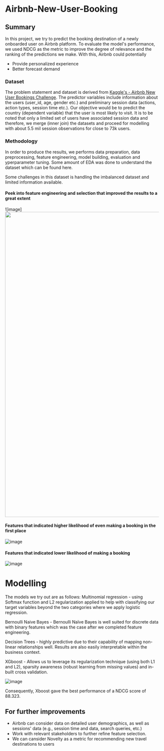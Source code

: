 # Airbnb-New-User-Booking

## Summary

In this project, we try to predict the booking destination of a newly onboarded user on Airbnb platform. To evaluate the model's performance, we used NDCG as the metric to improve the degree of relevance and the ranking of the predictions we make. 
With this, Airbnb could potentially 
- Provide personalized experience
- Better forecast demand

### Dataset 

The problem statement and dataset is derived from [Kaggle's - Airbnb New User Bookings Challenge](https://www.kaggle.com/competitions/airbnb-recruiting-new-user-bookings). 
The predictor variables include information about the users (user_id, age, gender etc.) and preliminary session data (actions, action types, session time etc.). 
Our objective would be to predict the country (dependent variable) that the user is most likely to visit.
It is to be noted that only a limited set of users have associated session data and therefore, we merge (inner join) the datasets and proceed for modelling with about 5.5 mil session observations for close to 73k users. 

### Methodology 

In order to produce the results, we performs data preparation, data preprocessing, feature engineering, model building, evaluation and yperparameter tuning.
Some amount of EDA was done to understand the dataset which can be found here. 

Some challenges in this dataset is handling the imbalanced dataset and limited information available.

#### Peek into feature engineering and selection that improved the results to a great extent
![image]<img src = https://user-images.githubusercontent.com/42509638/203994464-830d6531-a790-498d-b73c-1dd2cab48c7e.png width = 1000>

#### Features that indicated higher likelihood of even making a booking in the first place 
![image](https://user-images.githubusercontent.com/42509638/203994541-a5cf65c2-d3a6-4b57-ba3e-d23c0262557c.png)

#### Features that indicated lower likelihood of making a booking
![image](https://user-images.githubusercontent.com/42509638/203994591-cb4179bc-a2bc-4f9d-ab07-66f59ba56042.png)


# Modelling

The models we try out are as follows:
Multinomial regression - using Softmax function and L2 regularization applied to help with classifying our target variables beyond the two categories where we apply logistic regression.

Bernoulli Naive Bayes - Bernoulli Naïve Bayes is well suited for discrete data with binary features which was the case after we completed feature engineering.

Decision Trees - highly predictive due to their capability of mapping non-linear relationships well. Results are also easily interpretable within the business context.

XGboost - Allows us to leverage its regularization technique (using both L1 and L2), sparsity awareness (robust learning from missing values) and in-built cross validation. 

![image](https://user-images.githubusercontent.com/42509638/203993655-aaac4f59-9163-4483-8b66-a1d0d95cce2d.png)

Consequently, Xboost gave the best performance of a NDCG score of 88.323. 

## For further improvements

- Airbnb can consider data on detailed user demographics, as well as sessions' data (e.g., session time and data, search queries, etc.)
- Work with relevant stakeholders to further refine feature selection. 
- We can cansider Novelty as a metric for recommending new travel destinations to users 
